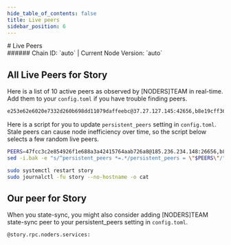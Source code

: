 ```yaml
---
hide_table_of_contents: false
title: Live peers
sidebar_position: 6
---
```


<div class="h1-with-icon icon-story">
# Live Peers
</div>
###### Chain ID: `auto` | Current Node Version: `auto`

## All Live Peers for Story
Here is a list of 10 active peers as observed by [NODERS]TEAM in real-time. Add them to your `config.toml` if you have trouble finding peers.

```bash
e253e62e6020e7332d260b698dd11079daffeebc@37.27.127.145:42656,b8e19cff36a588977a55f993132f5a2d304ae3bf@212.47.65.52:26656,5c001659b68370e7198e9c6c72bfc4c3c15dba41@211.218.55.32:50656,b954afe1c26b82cf0628642c82ffee13e108387d@165.154.225.142:26656,e8317a671abf0af33eb712045f368ac5f335d690@2.56.246.4:18656,6adbd1e974d6bb1c353aabbc7abef72c81e536f5@44.235.196.208:26656,a4f0d9f44b56dcc8f98a714e8efcd87ac71c6652@65.109.26.242:25556,1b6637e4c7cc1c0d85ddb20c66d2382b66ea6e92@95.216.12.106:41656,396710d357b98220bc5f9c4d11c56392db631c30@161.97.174.80:21656,47fcc3c2e854926f1e688a3a42415764aab726a8@185.236.234.148:26656
```

Here is a script for you to update `persistent_peers` setting in `config.toml`. Stale peers can cause node inefficiency over time, so the script below selects a few random live peers.

```bash
PEERS=47fcc3c2e854926f1e688a3a42415764aab726a8@185.236.234.148:26656,b8e19cff36a588977a55f993132f5a2d304ae3bf@212.47.65.52:26656,e8317a671abf0af33eb712045f368ac5f335d690@2.56.246.4:18656,5c001659b68370e7198e9c6c72bfc4c3c15dba41@211.218.55.32:50656,a4f0d9f44b56dcc8f98a714e8efcd87ac71c6652@65.109.26.242:25556
sed -i.bak -e "s/^persistent_peers *=.*/persistent_peers = \"$PEERS\"/" ~/.story/config/config.toml

sudo systemctl restart story
sudo journalctl -fu story --no-hostname -o cat
```

## Our peer for Story
When you state-sync, you might also consider adding [NODERS]TEAM state-sync peer to your persistent_peers setting in `config.toml`.

```bash
@story.rpc.noders.services:
```